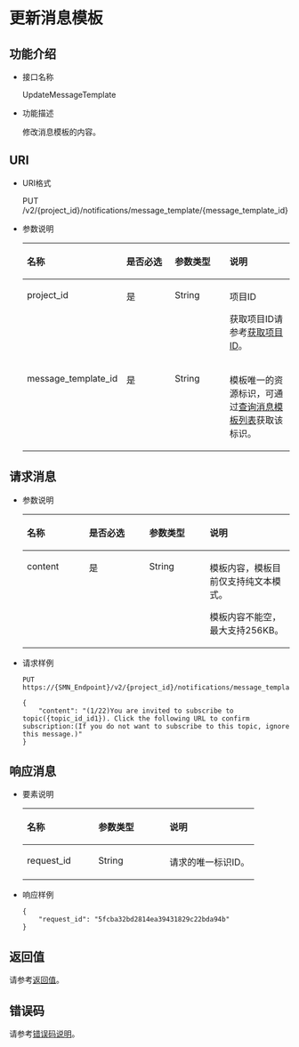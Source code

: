 # 更新消息模板<a name="ZH-CN_TOPIC_0036016764"></a>

## 功能介绍<a name="section28165387"></a>

-   接口名称

    UpdateMessageTemplate


-   功能描述

    修改消息模板的内容。


## URI<a name="section52161898"></a>

-   URI格式

    PUT /v2/\{project\_id\}/notifications/message\_template/\{message\_template\_id\}


-   参数说明

    <a name="table54302323"></a>
    <table><thead align="left"><tr id="row60235282"><th class="cellrowborder" valign="top" width="25.5%" id="mcps1.1.5.1.1"><p id="p47219689"><a name="p47219689"></a><a name="p47219689"></a>名称</p>
    </th>
    <th class="cellrowborder" valign="top" width="22.11%" id="mcps1.1.5.1.2"><p id="p66698493"><a name="p66698493"></a><a name="p66698493"></a>是否必选</p>
    </th>
    <th class="cellrowborder" valign="top" width="23.27%" id="mcps1.1.5.1.3"><p id="p33868853"><a name="p33868853"></a><a name="p33868853"></a>参数类型</p>
    </th>
    <th class="cellrowborder" valign="top" width="29.12%" id="mcps1.1.5.1.4"><p id="p59022586"><a name="p59022586"></a><a name="p59022586"></a>说明</p>
    </th>
    </tr>
    </thead>
    <tbody><tr id="row29043529"><td class="cellrowborder" valign="top" width="25.5%" headers="mcps1.1.5.1.1 "><p id="p3715619"><a name="p3715619"></a><a name="p3715619"></a>project_id</p>
    </td>
    <td class="cellrowborder" valign="top" width="22.11%" headers="mcps1.1.5.1.2 "><p id="p32529705"><a name="p32529705"></a><a name="p32529705"></a>是</p>
    </td>
    <td class="cellrowborder" valign="top" width="23.27%" headers="mcps1.1.5.1.3 "><p id="p17660485"><a name="p17660485"></a><a name="p17660485"></a>String</p>
    </td>
    <td class="cellrowborder" valign="top" width="29.12%" headers="mcps1.1.5.1.4 "><p id="p52904931155237"><a name="p52904931155237"></a><a name="p52904931155237"></a>项目ID</p>
    <p id="p21213148"><a name="p21213148"></a><a name="p21213148"></a>获取项目ID请参考<a href="获取项目ID.md">获取项目ID</a>。</p>
    </td>
    </tr>
    <tr id="row29346720"><td class="cellrowborder" valign="top" width="25.5%" headers="mcps1.1.5.1.1 "><p id="p28274094"><a name="p28274094"></a><a name="p28274094"></a>message_template_id</p>
    </td>
    <td class="cellrowborder" valign="top" width="22.11%" headers="mcps1.1.5.1.2 "><p id="p8500244"><a name="p8500244"></a><a name="p8500244"></a>是</p>
    </td>
    <td class="cellrowborder" valign="top" width="23.27%" headers="mcps1.1.5.1.3 "><p id="p17431163"><a name="p17431163"></a><a name="p17431163"></a>String</p>
    </td>
    <td class="cellrowborder" valign="top" width="29.12%" headers="mcps1.1.5.1.4 "><p id="p2638090"><a name="p2638090"></a><a name="p2638090"></a>模板唯一的资源标识，可通过<a href="查询消息模板列表.md">查询消息模板列表</a>获取该标识。</p>
    </td>
    </tr>
    </tbody>
    </table>


## 请求消息<a name="section66803900"></a>

-   参数说明

    <a name="table30791836"></a>
    <table><thead align="left"><tr id="row6221225"><th class="cellrowborder" valign="top" width="23.22%" id="mcps1.1.5.1.1"><p id="p34157240"><a name="p34157240"></a><a name="p34157240"></a>名称</p>
    </th>
    <th class="cellrowborder" valign="top" width="22.55%" id="mcps1.1.5.1.2"><p id="p15273051"><a name="p15273051"></a><a name="p15273051"></a>是否必选</p>
    </th>
    <th class="cellrowborder" valign="top" width="22.650000000000002%" id="mcps1.1.5.1.3"><p id="p29157627"><a name="p29157627"></a><a name="p29157627"></a>参数类型</p>
    </th>
    <th class="cellrowborder" valign="top" width="31.580000000000002%" id="mcps1.1.5.1.4"><p id="p12957567"><a name="p12957567"></a><a name="p12957567"></a>说明</p>
    </th>
    </tr>
    </thead>
    <tbody><tr id="row54777941"><td class="cellrowborder" valign="top" width="23.22%" headers="mcps1.1.5.1.1 "><p id="p7828214"><a name="p7828214"></a><a name="p7828214"></a>content</p>
    </td>
    <td class="cellrowborder" valign="top" width="22.55%" headers="mcps1.1.5.1.2 "><p id="p30105629"><a name="p30105629"></a><a name="p30105629"></a>是</p>
    </td>
    <td class="cellrowborder" valign="top" width="22.650000000000002%" headers="mcps1.1.5.1.3 "><p id="p22636847"><a name="p22636847"></a><a name="p22636847"></a>String</p>
    </td>
    <td class="cellrowborder" valign="top" width="31.580000000000002%" headers="mcps1.1.5.1.4 "><p id="p21645334"><a name="p21645334"></a><a name="p21645334"></a>模板内容，模板目前仅支持纯文本模式。</p>
    <p id="p115842109384"><a name="p115842109384"></a><a name="p115842109384"></a>模板内容不能空，最大支持256KB。</p>
    </td>
    </tr>
    </tbody>
    </table>

-   请求样例

    ```
    PUT https://{SMN_Endpoint}/v2/{project_id}/notifications/message_template/b3ffa2cdda574168826316f0628f774f
    ```

    ```
    {
        "content": "(1/22)You are invited to subscribe to topic({topic_id_id1}). Click the following URL to confirm subscription:(If you do not want to subscribe to this topic, ignore this message.)"
    }
    ```


## 响应消息<a name="section64364196"></a>

-   要素说明

    <a name="table19559856"></a>
    <table><thead align="left"><tr id="row645991"><th class="cellrowborder" valign="top" width="30.79%" id="mcps1.1.4.1.1"><p id="p52325333"><a name="p52325333"></a><a name="p52325333"></a>名称</p>
    </th>
    <th class="cellrowborder" valign="top" width="30.79%" id="mcps1.1.4.1.2"><p id="p10493555"><a name="p10493555"></a><a name="p10493555"></a>参数类型</p>
    </th>
    <th class="cellrowborder" valign="top" width="38.42%" id="mcps1.1.4.1.3"><p id="p44671593"><a name="p44671593"></a><a name="p44671593"></a>说明</p>
    </th>
    </tr>
    </thead>
    <tbody><tr id="row25915775"><td class="cellrowborder" valign="top" width="30.79%" headers="mcps1.1.4.1.1 "><p id="p18803055"><a name="p18803055"></a><a name="p18803055"></a>request_id</p>
    </td>
    <td class="cellrowborder" valign="top" width="30.79%" headers="mcps1.1.4.1.2 "><p id="p46652504"><a name="p46652504"></a><a name="p46652504"></a>String</p>
    </td>
    <td class="cellrowborder" valign="top" width="38.42%" headers="mcps1.1.4.1.3 "><p id="p20756449"><a name="p20756449"></a><a name="p20756449"></a>请求的唯一标识ID。</p>
    </td>
    </tr>
    </tbody>
    </table>

-   响应样例

    ```
    {
        "request_id": "5fcba32bd2814ea39431829c22bda94b"
    }
    ```


## 返回值<a name="section42406858"></a>

请参考[返回值](返回值.md)。

## 错误码<a name="section73211020122511"></a>

请参考[错误码说明](错误码说明.md)。

